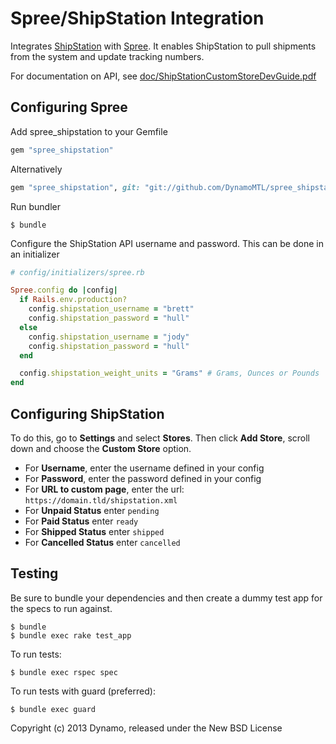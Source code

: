 Spree/ShipStation Integration
==============================

Integrates [ShipStation](http://www.shipstation.com) with [Spree](http://spreecommerce.com). It enables ShipStation to pull shipments from the system and update tracking numbers.

For documentation on API, see [doc/ShipStationCustomStoreDevGuide.pdf](https://github.com/DynamoMTL/spree_shipstation/blob/master/doc/ShipStationCustomStoreDevGuide.pdf?raw=true)

Configuring Spree
-----------

Add spree_shipstation to your Gemfile

```ruby
gem "spree_shipstation"
```

Alternatively

```ruby
gem "spree_shipstation", git: "git://github.com/DynamoMTL/spree_shipstation.git"
```

Run bundler

    $ bundle

Configure the ShipStation API username and password. This can be done in an initializer

```ruby
# config/initializers/spree.rb

Spree.config do |config|
  if Rails.env.production?
    config.shipstation_username = "brett"
    config.shipstation_password = "hull"
  else
    config.shipstation_username = "jody"
    config.shipstation_password = "hull"
  end

  config.shipstation_weight_units = "Grams" # Grams, Ounces or Pounds
end
```

Configuring ShipStation
-----------------------

To do this, go to **Settings** and select **Stores**. Then click **Add Store**, scroll down and choose the **Custom Store** option.

- For **Username**, enter the username defined in your config
- For **Password**, enter the password defined in your config
- For **URL to custom page**, enter the url: `https://domain.tld/shipstation.xml`
- For **Unpaid Status** enter `pending`
- For **Paid Status** enter `ready`
- For **Shipped Status** enter `shipped`
- For **Cancelled Status** enter `cancelled`


Testing
-------

Be sure to bundle your dependencies and then create a dummy test app for the specs to run against.

    $ bundle
    $ bundle exec rake test_app

To run tests:

    $ bundle exec rspec spec

To run tests with guard (preferred):
    
    $ bundle exec guard

Copyright (c) 2013 Dynamo, released under the New BSD License
